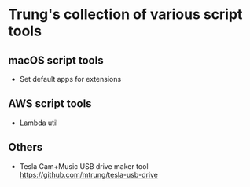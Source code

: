 # Trung's collection of various script tools

## macOS script tools
- Set default apps for extensions

## AWS script tools
- Lambda util

## Others
- Tesla Cam+Music USB drive maker tool https://github.com/mtrung/tesla-usb-drive